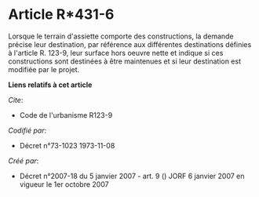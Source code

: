 # Article R*431-6

Lorsque le terrain d'assiette comporte des constructions, la demande précise leur destination, par référence aux différentes
destinations définies à l'article R. 123-9, leur surface hors oeuvre nette et indique si ces constructions sont destinées à
être maintenues et si leur destination est modifiée par le projet.

**Liens relatifs à cet article**

_Cite_:

  - Code de l'urbanisme R123-9

_Codifié par_:

  - Décret n°73-1023 1973-11-08

_Créé par_:

  - Décret n°2007-18 du 5 janvier 2007 - art. 9 () JORF 6 janvier 2007 en vigueur le 1er octobre 2007
